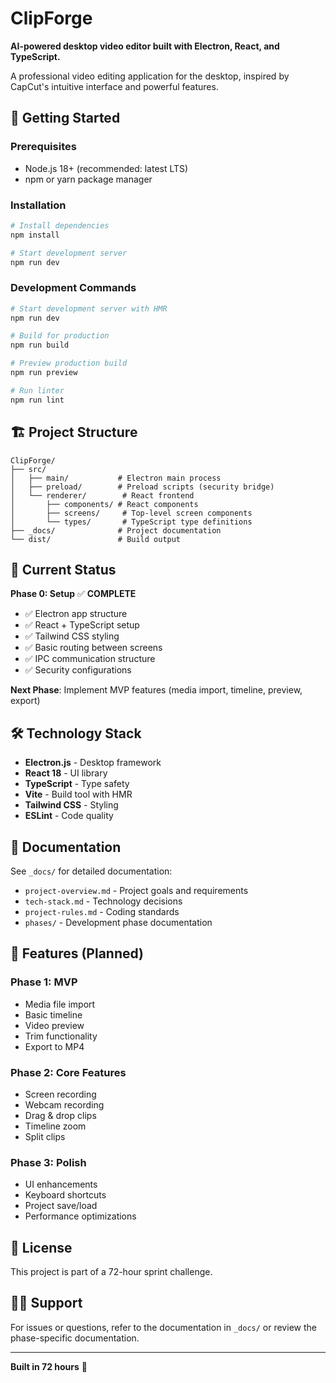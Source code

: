 # ClipForge

**AI-powered desktop video editor built with Electron, React, and TypeScript.**

A professional video editing application for the desktop, inspired by CapCut's intuitive interface and powerful features.

## 🚀 Getting Started

### Prerequisites

- Node.js 18+ (recommended: latest LTS)
- npm or yarn package manager

### Installation

```bash
# Install dependencies
npm install

# Start development server
npm run dev
```

### Development Commands

```bash
# Start development server with HMR
npm run dev

# Build for production
npm run build

# Preview production build
npm run preview

# Run linter
npm run lint
```

## 🏗️ Project Structure

```
ClipForge/
├── src/
│   ├── main/           # Electron main process
│   ├── preload/        # Preload scripts (security bridge)
│   └── renderer/        # React frontend
│       ├── components/ # React components
│       ├── screens/     # Top-level screen components
│       └── types/       # TypeScript type definitions
├── _docs/              # Project documentation
└── dist/               # Build output
```

## 🎯 Current Status

**Phase 0: Setup** ✅ **COMPLETE**

- ✅ Electron app structure
- ✅ React + TypeScript setup
- ✅ Tailwind CSS styling
- ✅ Basic routing between screens
- ✅ IPC communication structure
- ✅ Security configurations

**Next Phase**: Implement MVP features (media import, timeline, preview, export)

## 🛠️ Technology Stack

- **Electron.js** - Desktop framework
- **React 18** - UI library
- **TypeScript** - Type safety
- **Vite** - Build tool with HMR
- **Tailwind CSS** - Styling
- **ESLint** - Code quality

## 📝 Documentation

See `_docs/` for detailed documentation:

- `project-overview.md` - Project goals and requirements
- `tech-stack.md` - Technology decisions
- `project-rules.md` - Coding standards
- `phases/` - Development phase documentation

## 🎨 Features (Planned)

### Phase 1: MVP
- Media file import
- Basic timeline
- Video preview
- Trim functionality
- Export to MP4

### Phase 2: Core Features
- Screen recording
- Webcam recording
- Drag & drop clips
- Timeline zoom
- Split clips

### Phase 3: Polish
- UI enhancements
- Keyboard shortcuts
- Project save/load
- Performance optimizations

## 📄 License

This project is part of a 72-hour sprint challenge.

## 🙋‍♂️ Support

For issues or questions, refer to the documentation in `_docs/` or review the phase-specific documentation.

---

**Built in 72 hours** 🚀

